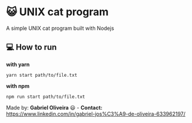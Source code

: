 # :smiley_cat: UNIX cat program
A simple UNIX cat program built with Nodejs

## :computer: How to run

**with yarn**
```
yarn start path/to/file.txt
```

**with npm**
```
npm run start path/to/file.txt
```

Made by: **Gabriel Oliveira** :smiley: - **Contact:** <a href="https://www.linkedin.com/in/gabriel-jos%C3%A9-de-oliveira-633962197/">https://www.linkedin.com/in/gabriel-jos%C3%A9-de-oliveira-633962197/</a>
